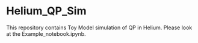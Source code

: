 # Helium_QP_Sim
This repository contains Toy Model simulation of QP in Helium. Please look at the Example_notebook.ipynb. 
